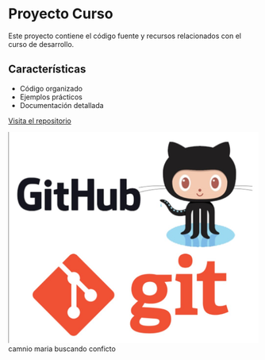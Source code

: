 # Proyecto Curso

Este proyecto contiene el código fuente y recursos relacionados con el curso de desarrollo.

## Características
- Código organizado
- Ejemplos prácticos
- Documentación detallada

[Visita el repositorio](https://github.com/Isidro-es/Curso)

![Imagen del proyecto](logo.jpg)
camnio maria
buscando conficto
